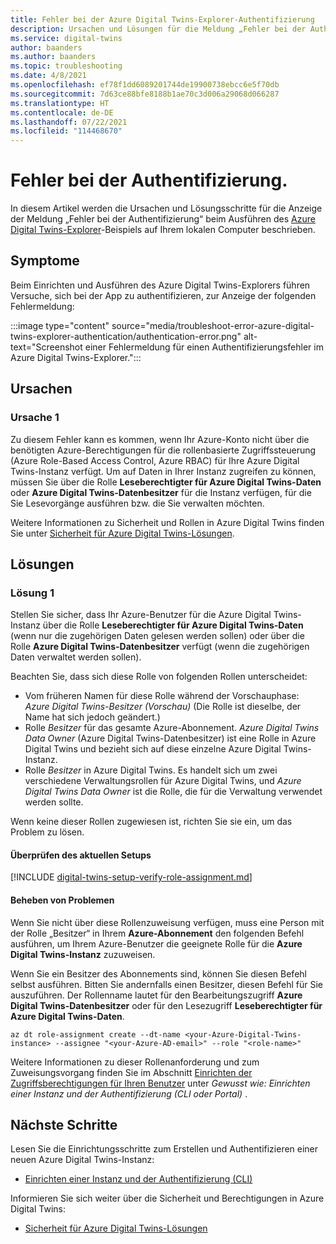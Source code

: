 ```yaml
---
title: Fehler bei der Azure Digital Twins-Explorer-Authentifizierung
description: Ursachen und Lösungen für die Meldung „Fehler bei der Authentifizierung“ im Azure Digital Twins-Explorer.
ms.service: digital-twins
author: baanders
ms.author: baanders
ms.topic: troubleshooting
ms.date: 4/8/2021
ms.openlocfilehash: ef78f1dd6089201744de19900738ebcc6e5f70db
ms.sourcegitcommit: 7d63ce88bfe8188b1ae70c3d006a29068d066287
ms.translationtype: HT
ms.contentlocale: de-DE
ms.lasthandoff: 07/22/2021
ms.locfileid: "114468670"
---
```

# <a name="authentication-failed"></a>Fehler bei der Authentifizierung.

In diesem Artikel werden die Ursachen und Lösungsschritte für die Anzeige der Meldung „Fehler bei der Authentifizierung“ beim Ausführen des [Azure Digital Twins-Explorer](/samples/azure-samples/digital-twins-explorer/digital-twins-explorer/)-Beispiels auf Ihrem lokalen Computer beschrieben. 

## <a name="symptoms"></a>Symptome

Beim Einrichten und Ausführen des Azure Digital Twins-Explorers führen Versuche, sich bei der App zu authentifizieren, zur Anzeige der folgenden Fehlermeldung:

:::image type="content" source="media/troubleshoot-error-azure-digital-twins-explorer-authentication/authentication-error.png" alt-text="Screenshot einer Fehlermeldung für einen Authentifizierungsfehler im Azure Digital Twins-Explorer.":::

## <a name="causes"></a>Ursachen

### <a name="cause-1"></a>Ursache 1

Zu diesem Fehler kann es kommen, wenn Ihr Azure-Konto nicht über die benötigten Azure-Berechtigungen für die rollenbasierte Zugriffssteuerung (Azure Role-Based Access Control, Azure RBAC) für Ihre Azure Digital Twins-Instanz verfügt. Um auf Daten in Ihrer Instanz zugreifen zu können, müssen Sie über die Rolle **Leseberechtigter für Azure Digital Twins-Daten** oder **Azure Digital Twins-Datenbesitzer** für die Instanz verfügen, für die Sie Lesevorgänge ausführen bzw. die Sie verwalten möchten. 

Weitere Informationen zu Sicherheit und Rollen in Azure Digital Twins finden Sie unter [Sicherheit für Azure Digital Twins-Lösungen](concepts-security.md).

## <a name="solutions"></a>Lösungen

### <a name="solution-1"></a>Lösung 1

Stellen Sie sicher, dass Ihr Azure-Benutzer für die Azure Digital Twins-Instanz über die Rolle **Leseberechtigter für Azure Digital Twins-Daten** (wenn nur die zugehörigen Daten gelesen werden sollen) oder über die Rolle **Azure Digital Twins-Datenbesitzer** verfügt (wenn die zugehörigen Daten verwaltet werden sollen).

Beachten Sie, dass sich diese Rolle von folgenden Rollen unterscheidet:
* Vom früheren Namen für diese Rolle während der Vorschauphase: *Azure Digital Twins-Besitzer (Vorschau)* (Die Rolle ist dieselbe, der Name hat sich jedoch geändert.)
* Rolle *Besitzer* für das gesamte Azure-Abonnement. *Azure Digital Twins Data Owner* (Azure Digital Twins-Datenbesitzer) ist eine Rolle in Azure Digital Twins und bezieht sich auf diese einzelne Azure Digital Twins-Instanz.
* Rolle *Besitzer* in Azure Digital Twins. Es handelt sich um zwei verschiedene Verwaltungsrollen für Azure Digital Twins, und *Azure Digital Twins Data Owner* ist die Rolle, die für die Verwaltung verwendet werden sollte.

 Wenn keine dieser Rollen zugewiesen ist, richten Sie sie ein, um das Problem zu lösen.

#### <a name="check-current-setup"></a>Überprüfen des aktuellen Setups

[!INCLUDE [digital-twins-setup-verify-role-assignment.md](../../includes/digital-twins-setup-verify-role-assignment.md)]

#### <a name="fix-issues"></a>Beheben von Problemen 

Wenn Sie nicht über diese Rollenzuweisung verfügen, muss eine Person mit der Rolle „Besitzer“ in Ihrem **Azure-Abonnement** den folgenden Befehl ausführen, um Ihrem Azure-Benutzer die geeignete Rolle für die **Azure Digital Twins-Instanz** zuzuweisen. 

Wenn Sie ein Besitzer des Abonnements sind, können Sie diesen Befehl selbst ausführen. Bitten Sie andernfalls einen Besitzer, diesen Befehl für Sie auszuführen. Der Rollenname lautet für den Bearbeitungszugriff **Azure Digital Twins-Datenbesitzer** oder für den Lesezugriff **Leseberechtigter für Azure Digital Twins-Daten**.

```azurecli-interactive
az dt role-assignment create --dt-name <your-Azure-Digital-Twins-instance> --assignee "<your-Azure-AD-email>" --role "<role-name>"
```

Weitere Informationen zu dieser Rollenanforderung und zum Zuweisungsvorgang finden Sie im Abschnitt [Einrichten der Zugriffsberechtigungen für Ihren Benutzer](how-to-set-up-instance-CLI.md#set-up-user-access-permissions) unter *Gewusst wie: Einrichten einer Instanz und der Authentifizierung (CLI oder Portal)* .

## <a name="next-steps"></a>Nächste Schritte

Lesen Sie die Einrichtungsschritte zum Erstellen und Authentifizieren einer neuen Azure Digital Twins-Instanz:
* [Einrichten einer Instanz und der Authentifizierung (CLI)](how-to-set-up-instance-cli.md)

Informieren Sie sich weiter über die Sicherheit und Berechtigungen in Azure Digital Twins:
* [Sicherheit für Azure Digital Twins-Lösungen](concepts-security.md)

